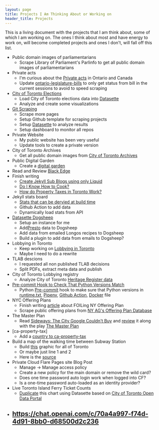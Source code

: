 ```yaml
---
layout: page
title: Projects I Am Thinking About or Working on
header_title: Projects 
---
```


This is a living document with the projects that I am think about, some of which I am working on. The ones I think about most and have energy to work on, will become completed projects and ones I don't, will fall off this list.

- Public domain images of parliamentarians
    - Scrape Library of Parliament's Parlinfo to get all public domain images of parliamentarians
- Private acts
    - I'm curious about the [Private acts](https://www.ola.org/en/legislative-business/bills/private-bills-procedures#:~:text=They%20are%20sometimes%20called%20private,be%20obtained%20under%20general%20law.) in Ontario and Canada
    - Update [ontario-legislature-bills](https://github.com/RamVasuthevan/ontario-legislature-bills) to only get status from bill in the current sessions to avoid to speed scraping  
- [City of Toronto Elections](https://github.com/RamVasuthevan/city-of-toronto-elections)
    - Load City of Toronto elections data into [Datasette](https://datasette.io/)
    - Analyze and create some visualizations 
- [Git Scraping](/git-scraping)
    - Scrape more pages
    - Setup Github template for scraping projects
    - Setup [Datasette](https://datasette.io/) to analyze results
    - Setup dashboard to monitor all repos
- Private Website
    - My public website has been very useful
    - Update tools to create a private version
- City of Toronto Archives
    - Get all public domain images from [City of Toronto Archives](https://gencat4.eloquent-systems.com/webcat/request/DoMenuRequest?SystemName=City+of+Toronto+Archives&UserName=wa+public&Password=&TemplateProcessID=6000_3355&bCachable=1&MenuName=City+of+Toronto+Archives)
- Public Digital Garden
    - Create a [digital garden](https://github.com/RamVasuthevan/Real-Estate/issues/79)
- Read and Review [Black Edge](https://www.amazon.ca/Black-Edge-Inside-Information-Wanted/dp/0812995805)
- Finish writing
    - [Create Jekyll Sub Blogs using only Liquid](https://github.com/RamVasuthevan/Personal-Website/pull/308/)
    - [Do I Know How to Cook?](https://github.com/RamVasuthevan/Personal-Website/pull/310)
    - [How do Property Taxes in Toronto Work?](https://github.com/RamVasuthevan/Personal-Website/pull/291)
-  Jekyll stats board
    - [Stats that can be dervied at build time](https://shellsharks.com/dynamize-jekyll)
    - Github Action to add data
    - Dynamically load stats from API
- [Datasette Dogsheep](https://dogsheep.github.io/)
    - Setup an instance for me
    - Add[Presto](https://www.prestocard.ca/en/) data to Dogsheep
    - Add data from emailed Longos recipes to Dogsheep
    - Build a plugin to add data from emails to Dogsheep?
- Lobbying in Toronto
    - Keep working on [Lobbying in Toronto](https://github.com/RamVasuthevan/TorontoLobbyistRegistry)
    - Maybe I need to do a rewrite
- TLAB descions
    - I requested all non published TLAB decisions
    - Split PDFs, extract meta data and publish
- City of Toronto Lobbying registry
    - Analyze City of Toronto [Heritage Register data](https://open.toronto.ca/dataset/heritage-register/)
- [Pre-commit Hook to Check That Python Versions Match](https://github.com/RamVasuthevan/version-check-pre-commit-hooks)
    - Python [Pre-commit](https://pre-commit.com/) hook to make sure that Python versions in [runtime.txt](https://devcenter.heroku.com/articles/python-runtimes), [Pipenv](https://pipenv.pypa.io/zh-cn/stable/basics.html#specifying-versions-of-python), [Github Action](https://github.com/actions/setup-python?tab=readme-ov-file#supported-version-syntax), [Docker](https://hub.docker.com/_/python) file
- NYC Offering Plans
    - Finish writing [article](https://github.com/RamVasuthevan/Personal-Website/pull/255) about FOILing NY Offering Plan
    - Scrape public offering plans from [NY AG's Offering Plan Database](https://offeringplandatasearch.ag.ny.gov/REF/welcome.jsp)
- The Master Plan
    - Read [Sideways: The City Google Couldn't Buy](https://www.amazon.ca/Sideways-City-Google-Couldnt-Buy/dp/1039000789) and [review](https://github.com/RamVasuthevan/Personal-Website/pull/235) it along with the play [The Master Plan](https://www.crowstheatre.com/whats-on/view-all/themasterplan)
- [ca-property-tax]
    - Add a [country to ca-property-tax](https://github.com/typpo/ca-property-tax/issues/1)
- Build a map of the walking time between Subway Station
    - Build [this](https://twitter.com/_ChanFace/status/1774555217977016705?t=DBrpmo2ST0UNNnpQaIMFCQ&s=19) graphic for all of Toronto
    - Or maybe just line 1 and 2
    - Here is the [source](https://downtownyonge.com/getting-here/#:~:text=enjoy%20the%20moment,areas%20in%20Toronto.) 
- Private Cloud Flare Pages site Blog Post
    - Manage -> Manage access policy
    - Create a new policy for the main domain or remove the wild card?
    - Does one time password auto login work when logged into CF?
    - Is a one-time password auto-loaded as an identity provider?
- Live Toronto Island Ferry Ticket Counts 
    - [Duplicate](https://toronto.cityhallwatcher.com/p/city-halls-not-so-wild-spring-break#:~:text=open%20data%20alert!%20the%20open%20data%20portal%20has%20posted%20a%20real%20treasure%20trove%20of%20a%20dataset%20with%20up-to-date%20toronto%20island%20ticket%20sales%20and%20redemptions%20since%20the%20spring%20of%202015.) this chart using Datasette based on [City of Toronto Open Data Portal](https://open.toronto.ca/dataset/toronto-island-ferry-ticket-counts/)
 - https://chat.openai.com/c/70a4a997-f74d-4d91-8bb0-d68500d2c236
    - 
